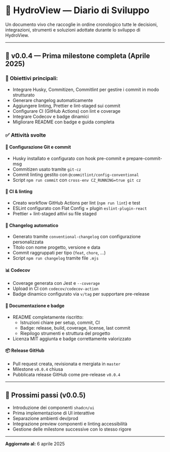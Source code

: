 # 📘 HydroView — Diario di Sviluppo

Un documento vivo che raccoglie in ordine cronologico tutte le decisioni, integrazioni, strumenti e soluzioni adottate durante lo sviluppo di HydroView.

---

## 📅 v0.0.4 — Prima milestone completa (Aprile 2025)

### 🎯 Obiettivi principali:
- Integrare Husky, Commitizen, Commitlint per gestire i commit in modo strutturato
- Generare changelog automaticamente
- Aggiungere linting, Prettier e lint-staged sui commit
- Configurare CI (GitHub Actions) con lint e coverage
- Integrare Codecov e badge dinamici
- Migliorare README con badge e guida completa

### ✅ Attività svolte

#### 🔧 Configurazione Git e commit
- Husky installato e configurato con hook pre-commit e prepare-commit-msg
- Commitizen usato tramite `git-cz`
- Commit linting gestito con `@commitlint/config-conventional`
- Script `npm run commit` con `cross-env CZ_RUNNING=true git cz`

#### 🧪 CI & linting
- Creato workflow GitHub Actions per lint (`npm run lint`) e test
- ESLint configurato con Flat Config + plugin `eslint-plugin-react`
- Prettier + lint-staged attivi su file staged

#### 📝 Changelog automatico
- Generato tramite `conventional-changelog` con configurazione personalizzata
- Titolo con nome progetto, versione e data
- Commit raggruppati per tipo (`feat`, `chore`, ...)
- Script `npm run changelog` tramite file `.mjs`

#### 📊 Codecov
- Coverage generata con Jest e `--coverage`
- Upload in CI con `codecov/codecov-action`
- Badge dinamico configurato via `v/tag` per supportare pre-release

#### 📄 Documentazione e badge
- README completamente riscritto:
    - Istruzioni chiare per setup, commit, CI
    - Badge: release, build, coverage, license, last commit
    - Riepilogo strumenti e struttura del progetto
- Licenza MIT aggiunta e badge correttamente valorizzato

#### 📦 Release GitHub
- Pull request creata, revisionata e mergiata in `master`
- Milestone `v0.0.4` chiusa
- Pubblicata release GitHub come pre-release `v0.0.4`

---

## 🔮 Prossimi passi (v0.0.5)
- Introduzione dei componenti `shadcn/ui`
- Prima implementazione di UI interattive
- Separazione ambienti dev/prod
- Integrazione preview componenti e linting accessibilità
- Gestione delle milestone successive con lo stesso rigore

---

**Aggiornato al:** 6 aprile 2025
